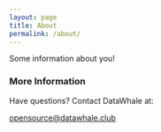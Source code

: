 ```yaml
---
layout: page
title: About
permalink: /about/
---
```


Some information about you!

### More Information


Have questions?  Contact DataWhale at:

[opensource@datawhale.club](mailto:opensource@datawhale.club )

